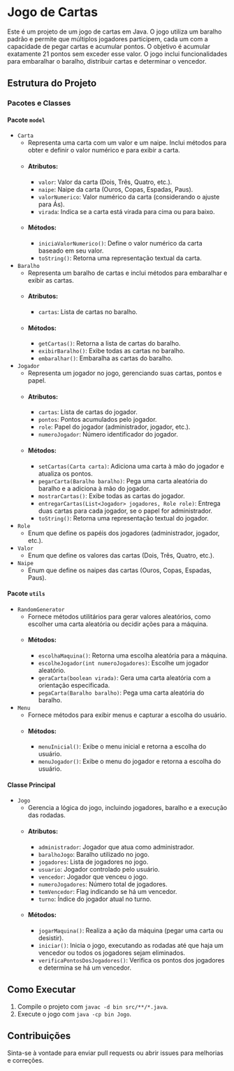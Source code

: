 # Jogo de Cartas
Este é um projeto de um jogo de cartas em Java. O jogo utiliza um baralho padrão e permite que múltiplos jogadores participem, cada um com a capacidade de pegar cartas e acumular pontos. O objetivo é acumular exatamente 21 pontos sem exceder esse valor. O jogo inclui funcionalidades para embaralhar o baralho, distribuir cartas e determinar o vencedor.

## Estrutura do Projeto
### Pacotes e Classes
#### Pacote `model`
- `Carta`
  - Representa uma carta com um valor e um naipe. Inclui métodos para obter e definir o valor numérico e para exibir a carta.
  - #### Atributos:
    - `valor`: Valor da carta (Dois, Três, Quatro, etc.).
    - `naipe`: Naipe da carta (Ouros, Copas, Espadas, Paus).
    - `valorNumerico`: Valor numérico da carta (considerando o ajuste para Ás).
    - `virada`: Indica se a carta está virada para cima ou para baixo.
  - #### Métodos:
    - `iniciaValorNumerico()`: Define o valor numérico da carta baseado em seu valor.
    - `toString()`: Retorna uma representação textual da carta.
- `Baralho`
  - Representa um baralho de cartas e inclui métodos para embaralhar e exibir as cartas.
  - #### Atributos:
    - `cartas`: Lista de cartas no baralho.
  - #### Métodos:
    - `getCartas()`: Retorna a lista de cartas do baralho.
    - `exibirBaralho()`: Exibe todas as cartas no baralho.
    - `embaralhar()`: Embaralha as cartas do baralho.
- `Jogador`
  - Representa um jogador no jogo, gerenciando suas cartas, pontos e papel.
  - #### Atributos:
    - `cartas`: Lista de cartas do jogador.
    - `pontos`: Pontos acumulados pelo jogador.
    - `role`: Papel do jogador (administrador, jogador, etc.).
    - `numeroJogador`: Número identificador do jogador.
  - #### Métodos:
    - `setCartas(Carta carta)`: Adiciona uma carta à mão do jogador e atualiza os pontos.
    - `pegarCarta(Baralho baralho)`: Pega uma carta aleatória do baralho e a adiciona à mão do jogador.
    - `mostrarCartas()`: Exibe todas as cartas do jogador.
    - `entregarCartas(List<Jogador> jogadores, Role role)`: Entrega duas cartas para cada jogador, se o papel for administrador.
    - `toString()`: Retorna uma representação textual do jogador.
- `Role`
  - Enum que define os papéis dos jogadores (administrador, jogador, etc.).
- `Valor`
  - Enum que define os valores das cartas (Dois, Três, Quatro, etc.).
- `Naipe`
  - Enum que define os naipes das cartas (Ouros, Copas, Espadas, Paus).

#### Pacote `utils`

- `RandomGenerator`
  - Fornece métodos utilitários para gerar valores aleatórios, como escolher uma carta aleatória ou decidir ações para a máquina.
  - #### Métodos:
    - `escolhaMaquina()`: Retorna uma escolha aleatória para a máquina.
    - `escolheJogador(int numeroJogadores)`: Escolhe um jogador aleatório.
    - `geraCarta(boolean virada)`: Gera uma carta aleatória com a orientação especificada.
    - `pegaCarta(Baralho baralho)`: Pega uma carta aleatória do baralho.
- `Menu`
  - Fornece métodos para exibir menus e capturar a escolha do usuário.
  - #### Métodos:
    - `menuInicial()`: Exibe o menu inicial e retorna a escolha do usuário.
    - `menuJogador()`: Exibe o menu do jogador e retorna a escolha do usuário.

#### Classe Principal

- `Jogo`
  - Gerencia a lógica do jogo, incluindo jogadores, baralho e a execução das rodadas.
  - #### Atributos:
    - `administrador`: Jogador que atua como administrador.
    - `baralhoJogo`: Baralho utilizado no jogo.
    - `jogadores`: Lista de jogadores no jogo.
    - `usuario`: Jogador controlado pelo usuário.
    - `vencedor`: Jogador que venceu o jogo.
    - `numeroJogadores`: Número total de jogadores.
    - `temVencedor`: Flag indicando se há um vencedor.
    - `turno`: Índice do jogador atual no turno.
  - #### Métodos:
    - `jogarMaquina()`: Realiza a ação da máquina (pegar uma carta ou desistir).
    - `iniciar()`: Inicia o jogo, executando as rodadas até que haja um vencedor ou todos os jogadores sejam eliminados.
    - `verificaPontosDosJogadores()`: Verifica os pontos dos jogadores e determina se há um vencedor.

## Como Executar
1. Compile o projeto com `javac -d bin src/**/*.java`.
2. Execute o jogo com `java -cp bin Jogo`.

## Contribuições
Sinta-se à vontade para enviar pull requests ou abrir issues para melhorias e correções.
